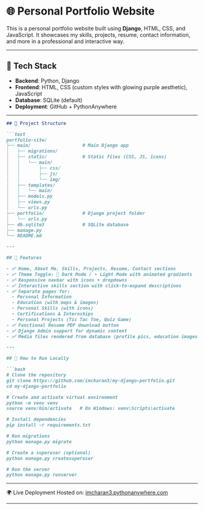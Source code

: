 # 🌐 Personal Portfolio Website

This is a personal portfolio website built using **Django**, HTML, CSS, and JavaScript. It showcases my skills, projects, resume, contact information, and more in a professional and interactive way.

---

## 🔧 Tech Stack

- **Backend**: Python, Django
- **Frontend**: HTML, CSS (custom styles with glowing purple aesthetic), JavaScript
- **Database**: SQLite (default)
- **Deployment**: GitHub + PythonAnywhere

---
```markdown
## 📁 Project Structure

```text
portfolio-site/
├── main/                   # Main Django app
│   ├── migrations/
│   ├── static/             # Static files (CSS, JS, icons)
│   │   └── main/
│   │       ├── css/
│   │       ├── js/
│   │       └── img/
│   ├── templates/
│   │   └── main/
│   ├── models.py
│   ├── views.py
│   └── urls.py
├── portfolio/              # Django project folder
│   └── urls.py
├── db.sqlite3              # SQLite database
├── manage.py
└── README.md

---

## 🧠 Features

- ✅ Home, About Me, Skills, Projects, Resume, Contact sections
- ✅ Theme Toggle: 🌙 Dark Mode / ☀️ Light Mode with animated gradients
- ✅ Responsive navbar with icons + dropdowns
- ✅ Interactive skills section with click-to-expand descriptions
- ✅ Separate pages for:
  - Personal Information
  - Education (with maps & images)
  - Personal Skills (with icons)
  - Certifications & Internships
  - Personal Projects (Tic Tac Toe, Quiz Game)
- ✅ Functional Resume PDF download button
- ✅ Django Admin support for dynamic content
- ✅ Media files rendered from database (profile pics, education images)

---

## 🚀 How to Run Locally

```bash
# Clone the repository
git clone https://github.com/imcharan3/my-django-portfolio.git
cd my-django-portfolio

# Create and activate virtual environment
python -m venv venv
source venv/bin/activate   # On Windows: venv\Scripts\activate

# Install dependencies
pip install -r requirements.txt

# Run migrations
python manage.py migrate

# Create a superuser (optional)
python manage.py createsuperuser

# Run the server
python manage.py runserver
```

---

🌍 Live Deployment Hosted on: [imcharan3.pythonanywhere.com](https://imcharan3.pythonanywhere.com)


---


